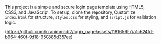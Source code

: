 <p>
This project is a simple and secure login page template using HTML5, CSS3, and JavaScript. To set up, clone the repository, Customize <code>index.html</code> for structure, <code>styles.css</code> for styling, and <code>script.js</code> for validation logic.
</p>

(https://github.com/kiranimmadi2/login_page/assets/118165697/a1c624fd-b964-460f-9d18-950885d357ee)

